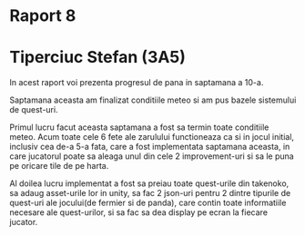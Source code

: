 <!DOCTYPE html>
<html>
<body>
<h1>Raport 8</h1>
<h1>Tiperciuc Stefan (3A5)</h1>

<p>In acest raport voi prezenta progresul de pana in saptamana a 10-a.</p>
<p>Saptamana aceasta am finalizat conditiile meteo si am pus bazele sistemului de quest-uri.</p>
<p>Primul lucru facut aceasta saptamana a fost sa termin toate conditiile meteo. Acum toate cele 6 fete ale zarulului functioneaza ca si in jocul initial, inclusiv cea de-a 5-a fata, care a fost implementata saptamana aceasta, in care jucatorul poate sa aleaga unul din cele 2 improvement-uri si sa le puna pe oricare tile de pe harta.</p>
<p>Al doilea lucru implementat a fost sa preiau toate quest-urile din takenoko, sa adaug asset-urile lor in unity, sa fac 2 json-uri pentru 2 dintre tipurile de quest-uri ale jocului(de fermier si de panda), care contin toate informatiile necesare ale quest-urilor, si sa fac sa dea display pe ecran la fiecare jucator.</p>

</body>
</html>

<!DOCTYPE html>
<html>
<body>
